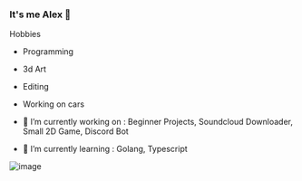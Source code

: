 ### It's me Alex 👋

Hobbies
- Programming
- 3d Art
- Editing
- Working on cars

- 🔭 I’m currently working on : Beginner Projects, Soundcloud Downloader, Small 2D Game, Discord Bot
- 🌱 I’m currently learning : Golang, Typescript

![image](https://media.tenor.com/wL59aqQiwzAAAAAd/cat-kitty.gif)
